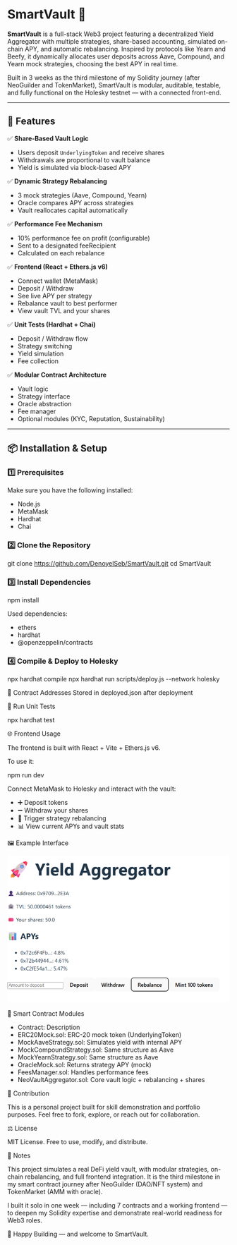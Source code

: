 # SmartVault 🧠

**SmartVault** is a full-stack Web3 project featuring a decentralized Yield Aggregator with multiple strategies, share-based accounting, simulated on-chain APY, and automatic rebalancing. Inspired by protocols like Yearn and Beefy, it dynamically allocates user deposits across Aave, Compound, and Yearn mock strategies, choosing the best APY in real time.

Built in 3 weeks as the third milestone of my Solidity journey (after NeoGuilder and TokenMarket), SmartVault is modular, auditable, testable, and fully functional on the Holesky testnet — with a connected front-end.

---

## 🚀 Features

✅ **Share-Based Vault Logic**  
- Users deposit `UnderlyingToken` and receive shares  
- Withdrawals are proportional to vault balance  
- Yield is simulated via block-based APY

✅ **Dynamic Strategy Rebalancing**  
- 3 mock strategies (Aave, Compound, Yearn)  
- Oracle compares APY across strategies  
- Vault reallocates capital automatically

✅ **Performance Fee Mechanism**  
- 10% performance fee on profit (configurable)  
- Sent to a designated feeRecipient  
- Calculated on each rebalance

✅ **Frontend (React + Ethers.js v6)**  
- Connect wallet (MetaMask)  
- Deposit / Withdraw  
- See live APY per strategy  
- Rebalance vault to best performer  
- View vault TVL and your shares

✅ **Unit Tests (Hardhat + Chai)**  
- Deposit / Withdraw flow  
- Strategy switching  
- Yield simulation  
- Fee collection

✅ **Modular Contract Architecture**  
- Vault logic  
- Strategy interface  
- Oracle abstraction  
- Fee manager  
- Optional modules (KYC, Reputation, Sustainability)

---

## 📦 Installation & Setup

### 1️⃣ Prerequisites

Make sure you have the following installed:

- Node.js  
- MetaMask  
- Hardhat
- Chai

### 2️⃣ Clone the Repository

git clone https://github.com/DenoyelSeb/SmartVault.git
cd SmartVault

### 3️⃣ Install Dependencies

npm install

Used dependencies:
- ethers
- hardhat
- @openzeppelin/contracts

### 4️⃣ Compile & Deploy to Holesky

npx hardhat compile
npx hardhat run scripts/deploy.js --network holesky


🔗 Contract Addresses
Stored in deployed.json after deployment


🧪 Run Unit Tests

npx hardhat test


🌐 Frontend Usage

The frontend is built with React + Vite + Ethers.js v6.

To use it:

npm run dev

Connect MetaMask to Holesky and interact with the vault:

- ➕ Deposit tokens
- ➖ Withdraw your shares
- 🔄 Trigger strategy rebalancing
- 📊 View current APYs and vault stats

🖼️ Example Interface

![Frontend Screenshot](./Screenshot_frontend.png)

🧩 Smart Contract Modules
- Contract:	                    Description
- ERC20Mock.sol:	            ERC-20 mock token (UnderlyingToken)
- MockAaveStrategy.sol:	        Simulates yield with internal APY
- MockCompoundStrategy.sol:	    Same structure as Aave
- MockYearnStrategy.sol:	    Same structure as Aave
- OracleMock.sol:	            Returns strategy APY (mock)
- FeesManager.sol:	            Handles performance fees
- NeoVaultAggregator.sol:	    Core vault logic + rebalancing + shares


🤝 Contribution

This is a personal project built for skill demonstration and portfolio purposes.
Feel free to fork, explore, or reach out for collaboration.

⚖️ License

MIT License. Free to use, modify, and distribute.

📢 Notes

This project simulates a real DeFi yield vault, with modular strategies, on-chain rebalancing, and full frontend integration.
It is the third milestone in my smart contract journey after NeoGuilder (DAO/NFT system) and TokenMarket (AMM with oracle).

I built it solo in one week — including 7 contracts and a working frontend — to deepen my Solidity expertise and demonstrate real-world readiness for Web3 roles.

🚀 Happy Building — and welcome to SmartVault.